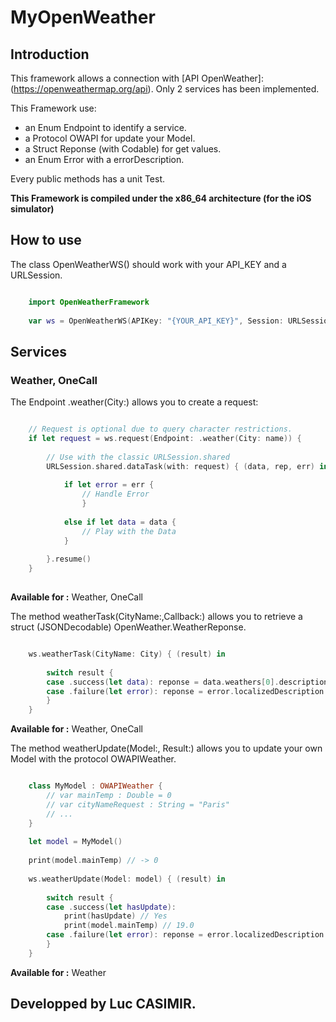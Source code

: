 # MyOpenWeather

## Introduction

This framework allows a connection with [API OpenWeather]:(https://openweathermap.org/api). Only 2 services has been implemented.

This Framework use:

- an Enum Endpoint to identify a service.
- a Protocol OWAPI for update your Model.
- a Struct Reponse (with Codable) for get values.
- an Enum Error with a errorDescription.

Every public methods has a unit Test.

**This Framework is compiled under the x86_64 architecture (for the iOS simulator)**

## How to use

The class OpenWeatherWS() should work with your API_KEY and a URLSession.

``` Swift

    import OpenWeatherFramework
    
    var ws = OpenWeatherWS(APIKey: "{YOUR_API_KEY}", Session: URLSession.shared)

```

## Services

### Weather, OneCall

The Endpoint .weather(City:) allows you to create a request:

``` Swift

    // Request is optional due to query character restrictions.
    if let request = ws.request(Endpoint: .weather(City: name)) {
    
        // Use with the classic URLSession.shared
        URLSession.shared.dataTask(with: request) { (data, rep, err) in
        
            if let error = err {
                // Handle Error 
                }
        
            else if let data = data {
                // Play with the Data
            }
            
        }.resume()
    }
    
```

__Available for :__ Weather, OneCall

The method weatherTask(CityName:,Callback:) allows you to retrieve a struct (JSONDecodable) OpenWeather.WeatherReponse.

``` Swift

    ws.weatherTask(CityName: City) { (result) in
        
        switch result {
        case .success(let data): reponse = data.weathers[0].description
        case .failure(let error): reponse = error.localizedDescription
        }
    }
```

__Available for :__ Weather, OneCall

The method weatherUpdate(Model:, Result:) allows you to update your own Model with the protocol OWAPIWeather.

``` Swift

    class MyModel : OWAPIWeather {
        // var mainTemp : Double = 0
        // var cityNameRequest : String = "Paris"
        // ...
    }
    
    let model = MyModel()
    
    print(model.mainTemp) // -> 0
    
    ws.weatherUpdate(Model: model) { (result) in
        
        switch result {
        case .success(let hasUpdate):
            print(hasUpdate) // Yes
            print(model.mainTemp) // 19.0
        case .failure(let error): reponse = error.localizedDescription
        }
    }

```
__Available for :__ Weather

## Developped by Luc CASIMIR. 

